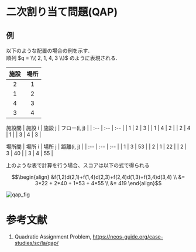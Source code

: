 # 二次割り当て問題(QAP)

## 例
以下のような配置の場合の例を示す.  
順列 $q = \\{ 2, 1, 4, 3 \\}$ のように表現される.

| 施設 | 場所 |
| :--: | :--: |
| 2 | 1 |
| 1 | 2 |
| 4 | 3 |
| 3 | 4 |

施設間
| 施設 i | 施設 j | フロー(i, j) |
| :-- | :-- | :-- |
| 1 | 2 | 3 |
| 1 | 4 | 2 |
| 2 | 4 | 1 |
| 3 | 4 | 3 |

場所間
| 場所 i | 場所 j | 距離(i, j) |
| :-- | :-- | :-- |
| 1 | 3 | 53 |
| 2 | 1 | 22 |
| 2 | 3 | 40 |
| 3 | 4 | 55 |

上のような表で計算を行う場合、スコアは以下の式で得られる 
```math
\begin{align}
  &f(1,2)d(2,1)+f(1,4)d(2,3)+f(2,4)d(1,3)+f(3,4)d(3,4) \\
  &= 3*22 + 2*40 + 1*53 + 4*55 \\
  &= 419
\end{align}
```
![qap_fig](https://neos-guide.org/wp-content/uploads/2022/05/qap.png)

# 参考文献
1. Quadratic Assignment Problem, https://neos-guide.org/case-studies/sc/la/qap/
